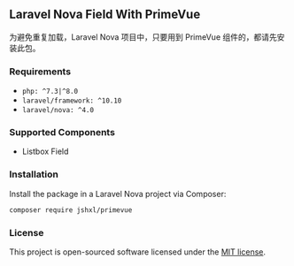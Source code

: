 ## Laravel Nova Field With PrimeVue

为避免重复加载，Laravel Nova 项目中，只要用到 PrimeVue 组件的，都请先安装此包。

### Requirements

- `php: ^7.3|^8.0`
- `laravel/framework: ^10.10`
- `laravel/nova: ^4.0`

### Supported Components

- Listbox Field

### Installation

Install the package in a Laravel Nova project via Composer:

```bash
composer require jshxl/primevue
```

### License

This project is open-sourced software licensed under the [MIT license](LICENSE.md).
